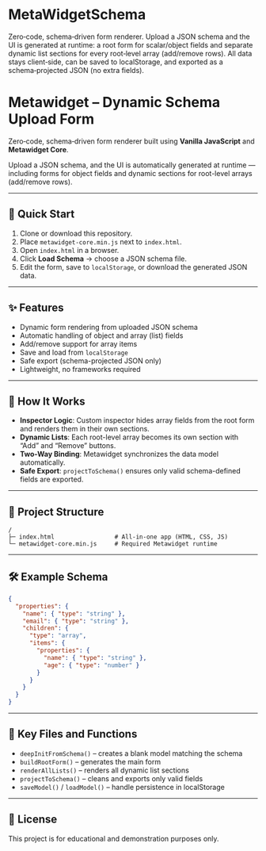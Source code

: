 # MetaWidgetSchema
Zero‑code, schema‑driven form renderer. Upload a JSON schema and the UI is generated at runtime: a root form for scalar/object fields and separate dynamic list sections for every root‑level array (add/remove rows). All data stays client‑side, can be saved to localStorage, and exported as a schema‑projected JSON (no extra fields).
# Metawidget – Dynamic Schema Upload Form

Zero‑code, schema‑driven form renderer built using **Vanilla JavaScript** and **Metawidget Core**.

Upload a JSON schema, and the UI is automatically generated at runtime — including forms for object fields and dynamic sections for root-level arrays (add/remove rows).

---

## 🚀 Quick Start

1. Clone or download this repository.
2. Place `metawidget-core.min.js` next to `index.html`.
3. Open `index.html` in a browser.
4. Click **Load Schema** → choose a JSON schema file.
5. Edit the form, save to `localStorage`, or download the generated JSON data.

---

## ✨ Features

- Dynamic form rendering from uploaded JSON schema
- Automatic handling of object and array (list) fields
- Add/remove support for array items
- Save and load from `localStorage`
- Safe export (schema-projected JSON only)
- Lightweight, no frameworks required

---

## 🧠 How It Works

- **Inspector Logic**: Custom inspector hides array fields from the root form and renders them in their own sections.
- **Dynamic Lists**: Each root-level array becomes its own section with “Add” and “Remove” buttons.
- **Two-Way Binding**: Metawidget synchronizes the data model automatically.
- **Safe Export**: `projectToSchema()` ensures only valid schema-defined fields are exported.

---

## 📂 Project Structure

```
/
├─ index.html                 # All-in-one app (HTML, CSS, JS)
└─ metawidget-core.min.js     # Required Metawidget runtime
```

---

## 🛠 Example Schema

```json
{
  "properties": {
    "name": { "type": "string" },
    "email": { "type": "string" },
    "children": {
      "type": "array",
      "items": {
        "properties": {
          "name": { "type": "string" },
          "age": { "type": "number" }
        }
      }
    }
  }
}
```

---

## 🧩 Key Files and Functions

- `deepInitFromSchema()` – creates a blank model matching the schema
- `buildRootForm()` – generates the main form
- `renderAllLists()` – renders all dynamic list sections
- `projectToSchema()` – cleans and exports only valid fields
- `saveModel()` / `loadModel()` – handle persistence in localStorage

---

## 🧾 License

This project is for educational and demonstration purposes only.
